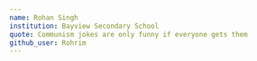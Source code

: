 ```yaml
---
name: Rohan Singh 
institution: Bayview Secondary School
quote: Communism jokes are only funny if everyone gets them
github_user: Rohrim
---
```

